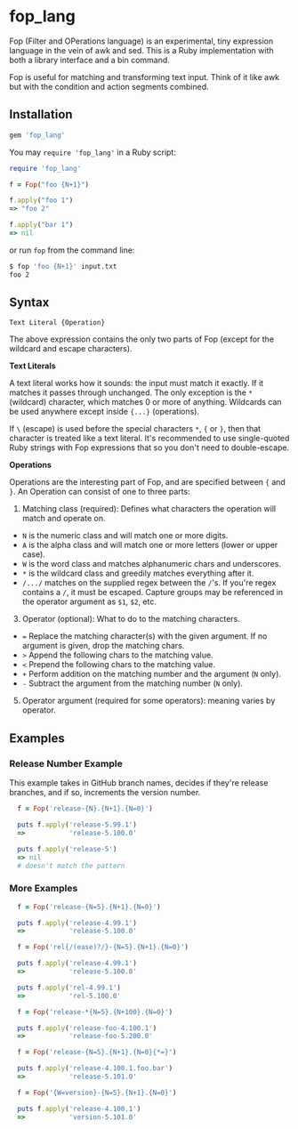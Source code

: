 # fop_lang

Fop (Filter and OPerations language) is an experimental, tiny expression language in the vein of awk and sed. This is a Ruby implementation with both a library interface and a bin command.

Fop is useful for matching and transforming text input. Think of it like awk but with the condition and action segments combined.

## Installation

```ruby
gem 'fop_lang'
```

You may `require 'fop_lang'` in a Ruby script:

```ruby
require 'fop_lang'

f = Fop("foo {N+1}")

f.apply("foo 1")
=> "foo 2"

f.apply("bar 1")
=> nil
```

or run `fop` from the command line:

```bash
$ fop 'foo {N+1}' input.txt
foo 2
```

## Syntax

`Text Literal {Operation}`

The above expression contains the only two parts of Fop (except for the wildcard and escape characters).

**Text Literals**

A text literal works how it sounds: the input must match it exactly. If it matches it passes through unchanged. The only exception is the `*` (wildcard) character, which matches 0 or more of anything. Wildcards can be used anywhere except inside `{...}` (operations).

If `\` (escape) is used before the special characters `*`, `{` or `}`, then that character is treated like a text literal. It's recommended to use single-quoted Ruby strings with Fop expressions that so you don't need to double-escape.

**Operations**

Operations are the interesting part of Fop, and are specified between `{` and `}`. An Operation can consist of one to three parts:

1. Matching class (required): Defines what characters the operation will match and operate on.
  * `N` is the numeric class and will match one or more digits.
  * `A` is the alpha class and will match one or more letters (lower or upper case).
  * `W` is the word class and matches alphanumeric chars and underscores.
  * `*` is the wildcard class and greedily matches everything after it.
  * `/.../` matches on the supplied regex between the `/`'s. If you're regex contains a `/`, it must be escaped. Capture groups may be referenced in the operator argument as `$1`, `$2`, etc.
3. Operator (optional): What to do to the matching characters.
  * `=` Replace the matching character(s) with the given argument. If no argument is given, drop the matching chars.
  * `>` Append the following chars to the matching value.
  * `<` Prepend the following chars to the matching value.
  * `+` Perform addition on the matching number and the argument (`N` only).
  * `-` Subtract the argument from the matching number (`N` only).
5. Operator argument (required for some operators): meaning varies by operator.


## Examples

### Release Number Example

This example takes in GitHub branch names, decides if they're release branches, and if so, increments the version number.

```ruby
  f = Fop('release-{N}.{N+1}.{N=0}')

  puts f.apply('release-5.99.1')
  =>           'release-5.100.0'

  puts f.apply('release-5')
  => nil
  # doesn't match the pattern
```

### More Examples

```ruby
  f = Fop('release-{N=5}.{N+1}.{N=0}')

  puts f.apply('release-4.99.1')
  =>           'release-5.100.0'
```

```ruby
  f = Fop('rel{/(ease)?/}-{N=5}.{N+1}.{N=0}')

  puts f.apply('release-4.99.1')
  =>           'release-5.100.0'

  puts f.apply('rel-4.99.1')
  =>           'rel-5.100.0'
```

```ruby
  f = Fop('release-*{N=5}.{N+100}.{N=0}')

  puts f.apply('release-foo-4.100.1')
  =>           'release-foo-5.200.0'
```

```ruby
  f = Fop('release-{N=5}.{N+1}.{N=0}{*=}')

  puts f.apply('release-4.100.1.foo.bar')
  =>           'release-5.101.0'
```

```ruby
  f = Fop('{W=version}-{N=5}.{N+1}.{N=0}')

  puts f.apply('release-4.100.1')
  =>           'version-5.101.0'
```
